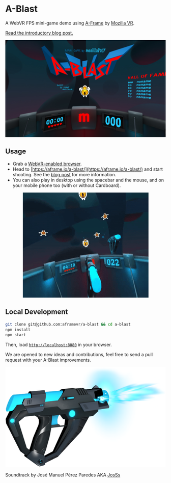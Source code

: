 # A-Blast

A WebVR FPS mini-game demo using [A-Frame](http://aframe.io) by [Mozilla VR](http://mozvr.com).

[Read the introductory blog post.](https://blog.mozvr.com/a-blast/)

[![Screenshot of A-Blast main menu](assets/readme/mainmenu2.png)](https://aframe.io/a-blast/)

## Usage

- Grab a [WebVR-enabled browser](https://webvr.info/).
- Head to [https://aframe.io/a-blast/](https://aframe.io/a-blast/) and start shooting. See the [blog post](https://blog.mozvr.com/a-blast/) for more information.
- You can also play in desktop using the spacebar and the mouse, and on your mobile phone too (with or without Cardboard).

<p align="center">
  <img src="assets/readme/a-blast-3s.gif" alt="Recording of A-Blast gameplay">
</p>

## Local Development

```bash
git clone git@github.com:aframevr/a-blast && cd a-blast
npm install
npm start
```

Then, load [`http://localhost:8080`](http://localhost:8080) in your browser.

We are opened to new ideas and contributions, feel free to send a pull request with your A-Blast improvements.

<p align="center">
  <img src="assets/readme/gun.png" alt="Laser Gun">
</p>


Soundtrack by José Manuel Pérez Paredes AKA [JosSs](https://soundcloud.com/josss-1/tracks)
